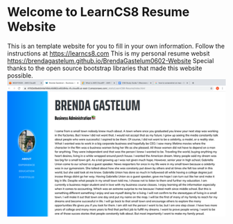 
# Welcome to LearnCS8 Resume Website

This is an template website for you to fill in your own information. Follow the instructions at https://learncs8.com
This is my personal resume websit https://brendagastelum.github.io/BrendaGastelum0602-Website
Special thanks to the open source bootstrap libraries that made this website possible. 
![Description of image](img/screenshotofwebsite.jpg) 
